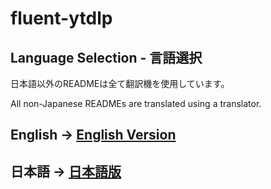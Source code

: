 # fluent-ytdlp

## Language Selection - 言語選択
日本語以外のREADMEは全て翻訳機を使用しています。

All non-Japanese READMEs are translated using a translator.

## English -> [English Version](./README-EN.md)

## 日本語 -> [日本語版](./README-JP.md)
